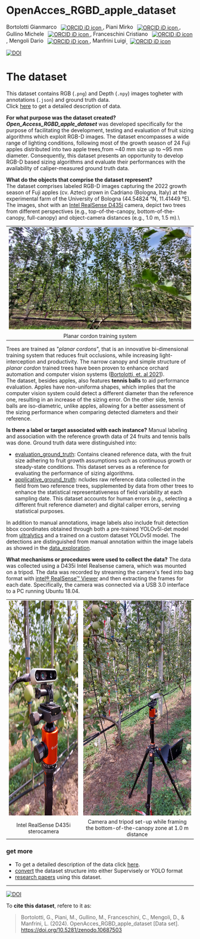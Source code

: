 # OpenAcces_RGBD_apple_dataset
Bortolotti Gianmarco <a
    id="cy-effective-orcid-url"
    class="no-text-decoration"
     href="https://orcid.org/0000-0003-2322-8561"
     target="orcid.widget"
     rel="me noopener noreferrer"
     style="vertical-align: middle">
     <img
        src="https://orcid.org/sites/default/files/images/orcid_16x16.png"
        style="width: 1em; margin-inline-start: 0.5em"
        alt="ORCID iD icon"/>
</a>, 
Piani Mirko <a
    id="cy-effective-orcid-url"
    class="no-text-decoration"
     href="https://orcid.org/0000-0001-7087-3761"
     target="orcid.widget"
     rel="me noopener noreferrer"
     style="vertical-align: middle">
     <img
        src="https://orcid.org/sites/default/files/images/orcid_16x16.png"
        style="width: 1em; margin-inline-start: 0.5em"
        alt="ORCID iD icon"/>
</a>, 
Gullino Michele <a
    id="cy-effective-orcid-url"
    class="no-text-decoration"
     href="https://orcid.org/0000-0002-8853-4247"
     target="orcid.widget"
     rel="me noopener noreferrer"
     style="vertical-align: middle">
     <img
        src="https://orcid.org/sites/default/files/images/orcid_16x16.png"
        style="width: 1em; margin-inline-start: 0.5em"
        alt="ORCID iD icon"/>
</a>, 
Franceschini Cristiano <a
id="cy-effective-orcid-url"
    class="no-text-decoration"
     href="https://orcid.org/0000-0002-4111-6400"
     target="orcid.widget"
     rel="me noopener noreferrer"
     style="vertical-align: middle">
     <img
        src="https://orcid.org/sites/default/files/images/orcid_16x16.png"
        style="width: 1em; margin-inline-start: 0.5em"
        alt="ORCID iD icon"/>
</a>, 
Mengoli Dario <a
id="cy-effective-orcid-url"
    class="no-text-decoration"
     href="https://orcid.org/0000-0002-6131-8026"
     target="orcid.widget"
     rel="me noopener noreferrer"
     style="vertical-align: middle">
     <img
        src="https://orcid.org/sites/default/files/images/orcid_16x16.png"
        style="width: 1em; margin-inline-start: 0.5em"
        alt="ORCID iD icon"/>
</a>, 
Manfrini Luigi<a
id="cy-effective-orcid-url"
    class="no-text-decoration"
     href="https://orcid.org/0000-0003-4776-0608"
     target="orcid.widget"
     rel="me noopener noreferrer"
     style="vertical-align: middle">
     <img
        src="https://orcid.org/sites/default/files/images/orcid_16x16.png"
        style="width: 1em; margin-inline-start: 0.5em"
        alt="ORCID iD icon"/>
</a> 


[![DOI](https://zenodo.org/badge/DOI/10.5281/zenodo.10687503.svg)](https://doi.org/10.5281/zenodo.10687503)


# The dataset
This dataset contains RGB (`.png`) and Depth (`.npy`) images togheter with annotations (`.json`) and ground truth data.\
Click [here](docs/data_description.md) to get a detailed description of data.


**For what purpose was the dataset created?**\
***Open_Access_RGBD_apple_dataset*** was developed specifically for the purpose of facilitating the development, testing and evaluation of fruit sizing algorithms which exploit RGB-D images. The dataset encompasses a wide range of lighting conditions, following most of the growth season of 24 Fuji apples distributed into two apple trees,from ~40 mm  size up to ~95 mm diameter. Consequently, this dataset presents an opportunity to develop RGB-D based sizing algorithms and evaluate their performances with the availability of caliper-measured ground truth data.

**What do the objects that comprise the dataset represent?**\
The dataset comprises labeled RGB-D images capturing the 2022 growth season of Fuji apples  (cv. Aztec) grown in Cadriano (Bologna, Italy) at the experimental farm of the University of Bologna (44.54824 °N, 11.41449 °E). The images, shot with an [Intel RealSense D435i](https://www.intelrealsense.com/depth-camera-d435i/) camera, depict two trees from different perspectives (e.g., top-of-the-canopy, bottom-of-the-canopy, full-canopy) and object-camera distances (e.g., 1.0 m, 1.5 m).\

| |
|:---:|
|<img src=images/planar-cordon-training-system.jpeg> | 
| Planar cordon training system|

Trees are trained as "*planar cordons*", that is an innovative bi-dimensional training system that reduces fruit occlusions, while increasing light-interception and productivity. The narrow canopy and simple structure  of *planar cordon* trained trees have been proven to enhance orchard automation and computer vision systems ([Bortolotti, et. al 2021](10.1109/MetroAgriFor52389.2021.9628839)).\
The dataset, besides apples, also features **tennis balls** to aid performance evaluation. Apples have non-uniforma shapes, which implies that the computer vision system could detect a different diameter than the reference one, resulting in an increase of the sizing error. On the other side, tennis balls are iso-diametric, unlike apples, allowing for a better assessment of the sizing performance when comparing detected diameters and their reference.

**Is there a label or target associated with each instance?**
Manual labeling and association with the reference growth data of 24 fruits and tennis balls was done. Ground truth data were distinguished into:
* [evaluation_ground_truth](data_ground_truth/evaluation_ground_truth_data.csv): Contains cleaned reference data, with the fruit size adhering to fruit growth assumptions such as continuous growth or steady-state conditions. This dataset serves as a reference for evaluating the performance of sizing algorithms.
* [applicative_ground_truth](data_ground_truth/applicative_ground_truth_data.csv): ncludes raw reference data collected in the field from two reference trees, supplemented by data from other trees to enhance the statistical representativeness of field variability at each sampling date. This dataset accounts for human errors (e.g., selecting a different fruit reference diameter) and digital caliper errors, serving statistical purposes.
  
In addition to manual annotations, image labels also include fruit detection bbox coordinates obtained through both a pre-trained YOLOv5l-det model from [ultralytics](https://www.ultralytics.com/) and a trained on a custom dataset YOLOv5l model. The detections are distinguished from manual annotation within the image labels as showed in the [data_exploration](notebook/data_exploration.ipynb).


**What mechanisms or procedures were used to collect the data?**
The data was collected using a D435i Intel Realsense camera, which was mounted on a tripod. The data was recorded by streaming the camera's feed into bag format with [intel® RealSense™ Viewer](https://www.intelrealsense.com/sdk-2/) and then extracting the frames for each date. Specifically, the camera was connected via a USB 3.0 interface to a PC running Ubuntu 18.04.

| | |
|:---:|:---:|
|<img src=images/D435i-camera.jpeg width=325 height= 578> | <img src=images/tripod-1_0m-LOW.jpeg width=325 height= 578> |
| Intel RealSense D435i sterocamera | Camera and tripod set-up while framing the bottom-of-the-canopy zone at 1.0 m distance |

### get more
* To get a detailed description of the data click [here](docs/data_description.md).
* [convert](./docs/format_conversion.md) the dataset structure into either Supervisely or YOLO format
* [research papers](./docs/research_papers.md) using this dataset.
___
[![DOI](https://zenodo.org/badge/DOI/10.5281/zenodo.10687503.svg)](https://doi.org/10.5281/zenodo.10687503)

To **cite this dataset**, refere to it as:
> Bortolotti, G., Piani, M., Gullino, M., Franceschini, C., Mengoli, D., & Manfrini, L. (2024). OpenAcces_RGBD_apple_dataset [Data set]. https://doi.org/10.5281/zenodo.10687503
